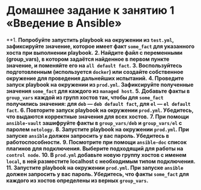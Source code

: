 # Домашнее задание к занятию 1 «Введение в Ansible»

**1. **Попробуйте запустить playbook на окружении из `test.yml`, зафиксируйте значение, которое имеет факт `some_fact` для указанного хоста при выполнении playbook.**
**2. Найдите файл с переменными (group_vars), в котором задаётся найденное в первом пункте значение, и поменяйте его на `all default fact`.**
**3. Воспользуйтесь подготовленным (используется `docker`) или создайте собственное окружение для проведения дальнейших испытаний.**
**4. Проведите запуск playbook на окружении из `prod.yml`. Зафиксируйте полученные значения `some_fact` для каждого из `managed host`.**
**5. Добавьте факты в `group_vars` каждой из групп хостов так, чтобы для `some_fact` получились значения: для `deb` — `deb default fact`, для `el` — `el default fact`.**
**6.  Повторите запуск playbook на окружении `prod.yml`. Убедитесь, что выдаются корректные значения для всех хостов.**
**7. При помощи `ansible-vault` зашифруйте факты в `group_vars/deb` и `group_vars/el` с паролем `netology`.**
**8. Запустите playbook на окружении `prod.yml`. При запуске `ansible` должен запросить у вас пароль. Убедитесь в работоспособности.**
**9. Посмотрите при помощи `ansible-doc` список плагинов для подключения. Выберите подходящий для работы на `control node`.**
**10. В `prod.yml` добавьте новую группу хостов с именем  `local`, в ней разместите localhost с необходимым типом подключения.**
**11. Запустите playbook на окружении `prod.yml`. При запуске `ansible` должен запросить у вас пароль. Убедитесь, что факты `some_fact` для каждого из хостов определены из верных `group_vars`.**
